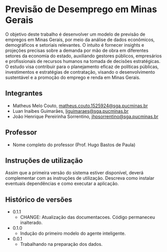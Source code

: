 # Previsão de Desemprego em Minas Gerais 

O objetivo deste trabalho é desenvolver um modelo de previsão de empregos em Minas Gerais, por meio da análise de dados econômicos, demográficos e setoriais relevantes. O intuito é fornecer insights e projeções precisas sobre a demanda por mão de obra em diferentes setores da economia do estado, auxiliando gestores públicos, empresários e profissionais de recursos humanos na tomada de decisões estratégicas. O estudo visa contribuir para o planejamento eficaz de políticas públicas, investimentos e estratégias de contratação, visando o desenvolvimento sustentável e a promoção do emprego e renda em Minas Gerais.

## Integrantes

* Matheus Melo Couto, matheus.couto.1525924@sga.pucminas.br
* Luan Inaibes Guimarães, liguimaraes@sga.pucminas.br
* João Henrique Pereirinha Sorrentino, jhpsorrentino@sga.pucminas.br
  

## Professor

* Nome completo do professor (Prof. Hugo Bastos de Paula)

## Instruções de utilização

Assim que a primeira versão do sistema estiver disponível, deverá complementar com as instruções de utilização. Descreva como instalar eventuais dependências e como executar a aplicação.

## Histórico de versões

* 0.1.1
    * CHANGE: Atualização das documentacoes. Código permaneceu inalterado.
* 0.1.0
    * Indução do primeiro modelo do agente inteligente.
* 0.0.1
    * Trabalhando na preparação dos dados.

